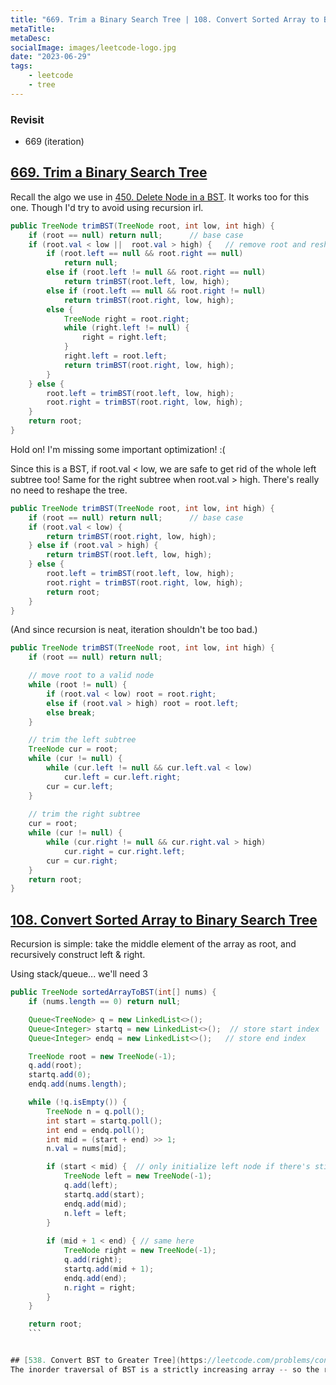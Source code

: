 ```yaml
---
title: "669. Trim a Binary Search Tree | 108. Convert Sorted Array to Binary Search Tree | 538. Convert BST to Greater Tree"
metaTitle:
metaDesc:
socialImage: images/leetcode-logo.jpg
date: "2023-06-29"
tags:
    - leetcode
    - tree
---
```


### Revisit
- 669 (iteration)


## [669. Trim a Binary Search Tree](https://leetcode.com/problems/trim-a-binary-search-tree/)

Recall the algo we use in [450. Delete Node in a BST](https://leetcode.com/problems/delete-node-in-a-bst). It works too for this one. Though I'd try to avoid using recursion irl.

```java
public TreeNode trimBST(TreeNode root, int low, int high) {
    if (root == null) return null;      // base case
    if (root.val < low ||  root.val > high) {   // remove root and reshape the tree
        if (root.left == null && root.right == null)
            return null;
        else if (root.left != null && root.right == null)
            return trimBST(root.left, low, high);
        else if (root.left == null && root.right != null)
            return trimBST(root.right, low, high);
        else {
            TreeNode right = root.right;    
            while (right.left != null) {
                right = right.left;
            }
            right.left = root.left;
            return trimBST(root.right, low, high);
        }
    } else {
        root.left = trimBST(root.left, low, high);
        root.right = trimBST(root.right, low, high);
    }
    return root;
}
```

Hold on! I'm missing some important optimization! :(

Since this is a BST, if root.val < low, we are safe to get rid of the whole left subtree too! Same for the right subtree when root.val > high. There's really no need to reshape the tree.

```java
public TreeNode trimBST(TreeNode root, int low, int high) {
    if (root == null) return null;      // base case
    if (root.val < low) {
        return trimBST(root.right, low, high);
    } else if (root.val > high) {
        return trimBST(root.left, low, high);
    } else {
        root.left = trimBST(root.left, low, high);
        root.right = trimBST(root.right, low, high);
        return root;
    }
}
```

(And since recursion is neat, iteration shouldn't be too bad.)

```java
public TreeNode trimBST(TreeNode root, int low, int high) {
    if (root == null) return null;

    // move root to a valid node
    while (root != null) {
        if (root.val < low) root = root.right;
        else if (root.val > high) root = root.left;
        else break;
    }

    // trim the left subtree
    TreeNode cur = root;
    while (cur != null) {
        while (cur.left != null && cur.left.val < low)
            cur.left = cur.left.right;
        cur = cur.left;
    }
    
    // trim the right subtree
    cur = root;
    while (cur != null) {
        while (cur.right != null && cur.right.val > high)
            cur.right = cur.right.left;
        cur = cur.right;
    }
    return root;
}
```


## [108. Convert Sorted Array to Binary Search Tree](https://leetcode.com/problems/convert-sorted-array-to-binary-search-tree)
Recursion is simple: take the middle element of the array as root, and recursively construct left & right. 

Using stack/queue... we'll need 3

```java
public TreeNode sortedArrayToBST(int[] nums) {
    if (nums.length == 0) return null;

    Queue<TreeNode> q = new LinkedList<>();
    Queue<Integer> startq = new LinkedList<>();  // store start index
    Queue<Integer> endq = new LinkedList<>();   // store end index

    TreeNode root = new TreeNode(-1);
    q.add(root);
    startq.add(0);
    endq.add(nums.length);

    while (!q.isEmpty()) {
        TreeNode n = q.poll();
        int start = startq.poll();
        int end = endq.poll();
        int mid = (start + end) >> 1;
        n.val = nums[mid];

        if (start < mid) {  // only initialize left node if there's still a left part left
            TreeNode left = new TreeNode(-1);
            q.add(left);
            startq.add(start);
            endq.add(mid);
            n.left = left;
        }
        
        if (mid + 1 < end) { // same here
            TreeNode right = new TreeNode(-1);
            q.add(right);
            startq.add(mid + 1);
            endq.add(end);
            n.right = right;
        }
    }

    return root; 
    ```


## [538. Convert BST to Greater Tree](https://leetcode.com/problems/convert-bst-to-greater-tree/)
The inorder traversal of BST is a strictly increasing array -- so the reverse of that (i.e. an inorder traversal from right to left) would be a decreasing array. We follow that traversal, use an accumulator to store the sum of visited node and update each node val to be node.val + accumulator.





